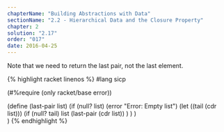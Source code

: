 ```yaml
---
chapterName: "Building Abstractions with Data"
sectionName: "2.2 - Hierarchical Data and the Closure Property"
chapter: 2
solution: "2.17"
order: "017"
date: 2016-04-25
---
```


Note that we need to return the last pair, not the last element.

{% highlight racket linenos %}
#lang sicp

(#%require (only racket/base error))

(define (last-pair list)
  (if (null? list)
      (error "Error: Empty list")
      (let ((tail (cdr list)))
          (if (null? tail)
              list
              (last-pair (cdr list))
          )
      )
  )    
)
{% endhighlight %}